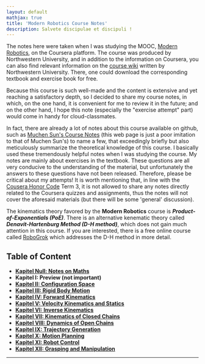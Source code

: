 ```yaml
---
layout: default
mathjax: true
title: 'Modern Robotics Course Notes'
description: Salvete discipulae et discipuli !
---
```

The notes here were taken when I was studying the MOOC, [Modern Robotics](https://www.coursera.org/specializations/modernrobotics), on the Coursera platform. The course was produced by Northwestern University, and in addition to the information on Coursera, you can also find relevant information on the [course wiki](http://hades.mech.northwestern.edu/index.php/Modern_Robotics) written by Northwestern University. There, one could download the corresponding textbook and exercise book for free. 

Because this course is such well-made and the content is extensive and yet reaching a satisfactory depth, so I decided to share my course notes, in which, on the one hand, it is convenient for me to review it in the future; and on the other hand, I hope this note (especially the "exercise attempt" part) would come in handy for cloud-classmates. 

In fact, there are already a lot of notes about this course available on github, such as [Muchen Sun's Course Notes](https://muchensun.github.io/ModernRoboticsCourseNotes/index.html) (this web page is just a poor imitation to that of Muchen Sun's) to name a few, that exceedingly briefly but also meticulously summarize the theoretical knowledge of this course. I basically used these tremendously helpful notes when I was studying the course. My notes are mainly about exercises in the textbook. These questions are all very conducive to the understanding of the material, but unfortunately the answers to these questions have not been released. Therefore, please be critical about my attempts! It is worth mentioning that, in line with the [Cousera Honor Code](https://learner.coursera.help/hc/en-us/articles/209818863-Coursera-Honor-Code) Term 3, it is not allowed to share any notes directly related to the Coursera quizzes and assignments, thus the notes will not cover the aforesaid materials (but there will be some 'general' discussion).

The kinematics theory favored by the **Modern Robotics**  course is _**Product-of-Exponentials (PoE)**_. There is an alternative kenematic theory called _**Denavit-Hartenburg Method (D-H method)**_, which does not gain much attention in this course. If you are interested, there is a free online course called [RoboGrok](http://robogrok.com/) which addresses the D-H method in more detail. 

## **Table of Content**

* [**Kapitel Null: Notes on Maths**](Kap0.html)
* **Kapitel I: Preview (not important)**
* [**Kapitel II: Configuration Space**](KapII.html)
* [**Kapitel III: Rigid Body Motion**](KapIII.html)
* [**Kapitel IV: Forward Kinematics**](KapIV.html)
* [**Kapitel V: Velocity Kinematics and Statics**](KapV.html)
* [**Kapitel VI: Inverse Kinematics**](KapVI.html)
* [**Kapitel VII: Kinematics of Closed Chains**](KapVII.html)
* [**Kapitel VIII: Dynamics of Open Chains**](KapVIII.html)
* [**Kapitel IX: Trajectory Generation**](KapIX.html)
* [**Kapitel X: Motion Planning**](KapX.html)
* [**Kapitel XI: Robot Control**](KapXI.html)
* [**Kapitel XII: Grasping and Manipulation**](KapXII.html)

***
